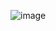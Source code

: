 ![image](https://github.com/Zanca-Coder/LandingPageDarkSouls/assets/85454305/6d727162-9ea5-43ba-b61a-6c33c7de4217)
